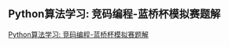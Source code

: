 ## Python算法学习: 竞码编程-蓝桥杯模拟赛题解
[Python算法学习: 竞码编程-蓝桥杯模拟赛题解](https://blog.csdn.net/qq_43442524/article/details/104220932)